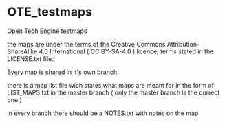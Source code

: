 # OTE_testmaps
Open Tech Engine testmaps

the maps are under the terms of the Creative Commons Attribution-ShareAlike 4.0 International ( CC BY-SA-4.0 ) licence, terms stated in the LICENSE.txt file.

Every map is shared in it's own branch.

there is a map list file wich states what maps are meant for in the form of LIST_MAPS.txt in the master branch ( only the master branch is the correct one )

in every branch there should be a NOTES.txt with notes on the map
